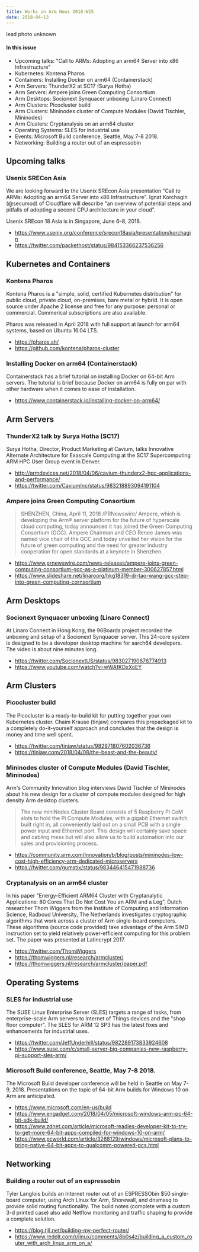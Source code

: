 ```yaml
---
title: Works on Arm News 2018-W15
date: 2018-04-13
---
```

lead photo unknown

#### In this issue

* Upcoming talks: "Call to ARMs: Adopting an arm64 Server into x86 Infrastructure"
* Kubernetes: Kontena Pharos
* Containers: Installing Docker on arm64 (Containerstack)
* Arm Servers: ThunderX2 at SC17 (Surya Hotha)
* Arm Servers: Ampere joins Green Computing Consortium
* Arm Desktops: Socionext Synquacer unboxing (Linaro Connect)
* Arm Clusters: Picocluster build
* Arm Clusters: Mininodes cluster of Compute Modules (David Tischler, Mininodes)
* Arm Clusters: Cryptanalysis on an arm64 cluster
* Operating Systems: SLES for industrial use
* Events: Microsoft Build conference, Seattle, May 7-8 2018.
* Networking: Building a router out of an espressobin

## Upcoming talks

### Usenix SRECon Asia

We are looking forward to the Usenix SREcon Asia presentation "Call
to ARMs: Adopting an arm64 Server into x86 Infrastructure".  Ignat
Korchagin (@secumod) of Cloudflare will describe "an overview of
potential steps and pitfalls of adopting a second CPU architecture
in your cloud".

Usenix SREcon 18 Asia is in Singapore, June 6–8, 2018.

* https://www.usenix.org/conference/srecon18asia/presentation/korchagin
* https://twitter.com/packethost/status/984153366237536256

## Kubernetes and Containers

### Kontena Pharos

Kontena Pharos is a "simple, solid, certified Kubernetes distribution"
for public cloud, private cloud, on-premises, bare metal or hybrid.
It is open source under Apache 2 license and free for any purpose: personal or commercial.
Commerical subscriptions are also available.

Pharos was released in April 2018 with full support at launch for arm64 systems,
based on Ubuntu 16.04 LTS.

* https://pharos.sh/
* https://github.com/kontena/pharos-cluster

### Installing Docker on arm64 (Containerstack)

Containerstack has a brief tutorial on installing Docker on 
64-bit Arm servers. The tutorial is brief because Docker
on arm64 is fully on par with other hardware when it comes
to ease of installation.

* https://www.containerstack.io/installing-docker-on-arm64/

## Arm Servers

### ThunderX2 talk by Surya Hotha (SC17)

Surya Hotha, Director, Product Marketing at Cavium, talks Innovative
Alternate Architecture for Exascale Computing at the SC17 Supercomputing
ARM HPC User Group event in Denver. 

* http://armdevices.net/2018/04/06/cavium-thunderx2-hpc-applications-and-performance/
* https://twitter.com/CaviumInc/status/983218893094191104

### Ampere joins Green Computing Consortium

> SHENZHEN, China, April 11, 2018 /PRNewswire/ Ampere, which is
developing the Arm® server platform for the future of hyperscale
cloud computing, today announced it has joined the Green Computing
Consortium (GCC). Ampere Chairman and CEO Renee James was named
vice chair of the GCC and today unveiled her vision for the future
of green computing and the need for greater industry cooperation
for open standards at a keynote in Shenzhen.

* https://www.prnewswire.com/news-releases/ampere-joins-green-computing-consortium-gcc-as-a-platinum-member-300627857.html
* https://www.slideshare.net/linaroorg/hkg18319-dr-tao-wang-gcc-step-into-green-computing-cornsortium

## Arm Desktops

### Socionext Synquacer unboxing (Linaro Connect)

At Linaro Connect in Hong Kong, the 96Boards project
recorded the unboxing and setup of a Socionext Synquacer server.
This 24-core system is designed to be a developer desktop
machine for aarch64 developers. The video is about nine
minutes long.

* https://twitter.com/SocionextUS/status/983027190676774913
* https://www.youtube.com/watch?v=wWAfKDxXoEY

## Arm Clusters

### Picocluster build

The Picocluster is a ready-to-build kit for putting
together your own Kubernetes cluster. Chaim Krause (tinjaw)
compares this prepackaged kit to a completely do-it-yourself
approach and concludes that the design is money and time well spent.

* https://twitter.com/tinjaw/status/982971807602036736
* https://tinjaw.com/2018/04/08/the-beast-and-the-beauty/

### Mininodes cluster of Compute Modules (David Tischler, Mininodes)

Arm's Community Innovation blog interviews David Tischler
of Mininodes about his new design for a cluster of
compute modules designed for high density Arm desktop clusters.

> The new miniNodes Cluster Board consists of 5 Raspberry Pi CoM slots
to hold the Pi Compute Modules, with a gigabit Ethernet switch built
right in, all conveniently laid out on a small PCB with a single
power input and Ethernet port. This design will certainly save space
and cabling mess but will also allow us to build automation into
our sales and provisioning process.

* https://community.arm.com/innovation/b/blog/posts/mininodes-low-cost-high-efficiency-arm-dedicated-microservers
* https://twitter.com/gumstix/status/983446415471988736

### Cryptanalysis on an arm64 cluster

In his paper "Energy-Efficient ARM64 Cluster with Cryptanalytic
Applications: 80 Cores That Do Not Cost You an ARM and a Leg", Dutch
researcher Thom Wiggers from the Institute of Computing and Information
Science, Radboud University, The Netherlands investigates cryptographic
algorithms that work across a cluster of Arm single-board computers.
These algorithms (source code provided) take advantage of the Arm
SIMD instruction set to yield relatively power-efficient computing
for this problem set.  The paper was presented at Latincrypt 2017.

* https://twitter.com/ThomWiggers
* https://thomwiggers.nl/research/armcluster/
* https://thomwiggers.nl/research/armcluster/paper.pdf

## Operating Systems

### SLES for industrial use

The SUSE Linux Enterprise Server (SLES) targets a range of tasks,
from enterprise-scale Arm servers to Internet of Things devices
and the "shop floor computer". The SLES for ARM 12 SP3 has the
latest fixes and enhancements for industrial uses.

* https://twitter.com/JeffUnderhill/status/982289173833924608
* https://www.suse.com/c/small-server-big-companies-new-raspberry-pi-support-sles-arm/

### Microsoft Build conference, Seattle, May 7-8 2018.

The Microsoft Build developer conference will be held in Seattle on May 7-9, 2018.
Presentations on the topic of 64-bit Arm builds for Windows 10 on Arm are anticipated.

* https://www.microsoft.com/en-us/build
* https://www.engadget.com/2018/04/05/microsoft-windows-arm-pc-64-bit-sdk-build/
* https://www.zdnet.com/article/microsoft-readies-developer-kit-to-try-to-get-more-64-bit-apps-compiled-for-windows-10-on-arm/
* https://www.pcworld.com/article/3268129/windows/microsoft-plans-to-bring-native-64-bit-apps-to-qualcomm-powered-pcs.html

## Networking

### Building a router out of an espressobin

Tyler Langlois builds an Internet router out of an ESPRESSObin
$50 single-board computer, using Arch Linux for Arm, Shorewall,
and dnsmasq to provide solid routing functionality. The build
notes (complete with a custom 3-d printed case) also add
Netflow monitoring and traffic shaping to provide a complete solution.

* https://blog.tjll.net/building-my-perfect-router/
* https://www.reddit.com/r/linux/comments/8b0s4z/building_a_custom_router_with_arch_linux_arm_on_a/

